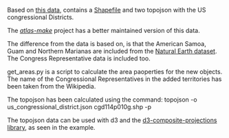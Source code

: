 Based on [this data](https://github.com/bradoyler/atlas-make/tree/master/us-congress), contains a [Shapefile](us_congressional_districts.zip) and two topojson with the US congressional Districts. 

The *[atlas-make](https://github.com/bradoyler/atlas-make)* project has a better maintained version of this data.

The difference from the data is based on, is that the American Samoa, Guam and Northern Marianas are included from the [Natural Earth dataset](http://www.naturalearthdata.com/). The Congress Representative data is included too.

get_areas.py is a script to calculate the area paoperties for the new objects. The name of the Congressional Representatives in the added territories has been taken from the Wikipedia.

The topojson has been calculated using the command:
    topojson -o us_congressional_district.json cgd114p010g.shp -p
    
The topojson data can be used with d3 and the [d3-composite-projections library](http://geoexamples.com/d3-composite-projections/), as seen in the example.
